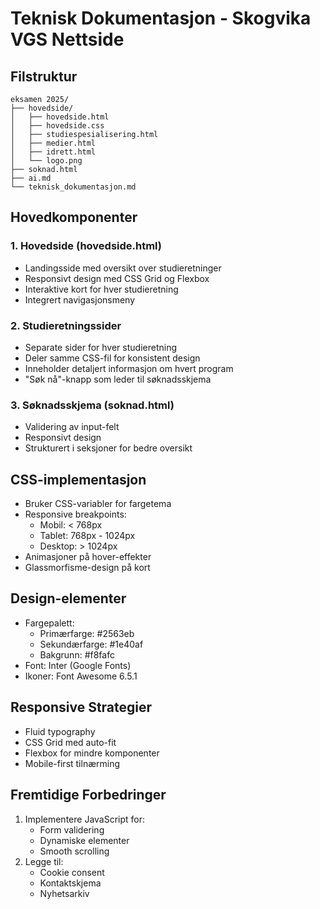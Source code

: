 # Teknisk Dokumentasjon - Skogvika VGS Nettside

## Filstruktur
```
eksamen 2025/
├── hovedside/
│   ├── hovedside.html
│   ├── hovedside.css
│   ├── studiespesialisering.html
│   ├── medier.html
│   ├── idrett.html
│   └── logo.png
├── soknad.html
├── ai.md
└── teknisk_dokumentasjon.md
```

## Hovedkomponenter

### 1. Hovedside (hovedside.html)
- Landingsside med oversikt over studieretninger
- Responsivt design med CSS Grid og Flexbox
- Interaktive kort for hver studieretning
- Integrert navigasjonsmeny

### 2. Studieretningssider
- Separate sider for hver studieretning
- Deler samme CSS-fil for konsistent design
- Inneholder detaljert informasjon om hvert program
- "Søk nå"-knapp som leder til søknadsskjema

### 3. Søknadsskjema (soknad.html)
- Validering av input-felt
- Responsivt design
- Strukturert i seksjoner for bedre oversikt

## CSS-implementasjon
- Bruker CSS-variabler for fargetema
- Responsive breakpoints:
  - Mobil: < 768px
  - Tablet: 768px - 1024px
  - Desktop: > 1024px
- Animasjoner på hover-effekter
- Glassmorfisme-design på kort

## Design-elementer
- Fargepalett:
  - Primærfarge: #2563eb
  - Sekundærfarge: #1e40af
  - Bakgrunn: #f8fafc
- Font: Inter (Google Fonts)
- Ikoner: Font Awesome 6.5.1

## Responsive Strategier
- Fluid typography
- CSS Grid med auto-fit
- Flexbox for mindre komponenter
- Mobile-first tilnærming

## Fremtidige Forbedringer
1. Implementere JavaScript for:
   - Form validering
   - Dynamiske elementer
   - Smooth scrolling
2. Legge til:
   - Cookie consent
   - Kontaktskjema
   - Nyhetsarkiv
